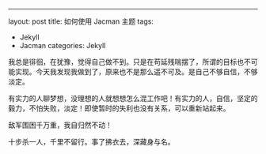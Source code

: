 ---
layout: post
title: 如何使用 Jacman 主题
tags:
- Jekyll
- Jacman
categories: Jekyll

我总是徘徊，在犹豫，觉得自己做不到。只是在苟延残喘摆了，所谓的目标也不可能实现。今天我发现我做到了，原来也不是那么遥不可及。是自己不够自信，不够淡定。

有实力的人聊梦想，没理想的人就想想怎么混工作吧！有实力的人，自信，坚定的毅力，不怕失败，淡定！即使暂时的失利也没有关系，可以重新站起来。

敌军围困千万重，我自归然不动！

十步杀一人，千里不留行。事了拂衣去，深藏身与名。